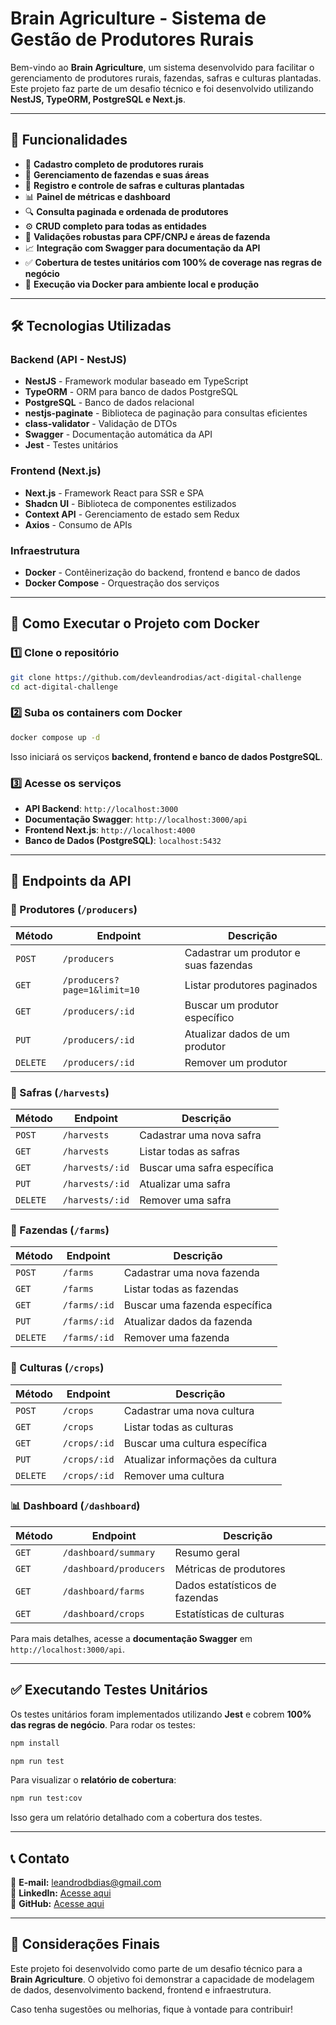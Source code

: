 # Brain Agriculture - Sistema de Gestão de Produtores Rurais

Bem-vindo ao **Brain Agriculture**, um sistema desenvolvido para facilitar o gerenciamento de produtores rurais, fazendas, safras e culturas plantadas. Este projeto faz parte de um desafio técnico e foi desenvolvido utilizando **NestJS, TypeORM, PostgreSQL e Next.js**.

---

## 📌 Funcionalidades

- 📄 **Cadastro completo de produtores rurais**
- 🏡 **Gerenciamento de fazendas e suas áreas**
- 🌾 **Registro e controle de safras e culturas plantadas**
- 📊 **Painel de métricas e dashboard**
- 🔍 **Consulta paginada e ordenada de produtores**
- ⚙️ **CRUD completo para todas as entidades**
- 🔐 **Validações robustas para CPF/CNPJ e áreas de fazenda**
- 📈 **Integração com Swagger para documentação da API**
- ✅ **Cobertura de testes unitários com 100% de coverage nas regras de negócio**
- 🚀 **Execução via Docker para ambiente local e produção**

---

## 🛠 Tecnologias Utilizadas

### **Backend (API - NestJS)**

- **NestJS** - Framework modular baseado em TypeScript
- **TypeORM** - ORM para banco de dados PostgreSQL
- **PostgreSQL** - Banco de dados relacional
- **nestjs-paginate** - Biblioteca de paginação para consultas eficientes
- **class-validator** - Validação de DTOs
- **Swagger** - Documentação automática da API
- **Jest** - Testes unitários

### **Frontend (Next.js)**

- **Next.js** - Framework React para SSR e SPA
- **Shadcn UI** - Biblioteca de componentes estilizados
- **Context API** - Gerenciamento de estado sem Redux
- **Axios** - Consumo de APIs

### **Infraestrutura**

- **Docker** - Contêinerização do backend, frontend e banco de dados
- **Docker Compose** - Orquestração dos serviços

---

## 🚀 Como Executar o Projeto com Docker

### 1️⃣ **Clone o repositório**

```sh
git clone https://github.com/devleandrodias/act-digital-challenge
cd act-digital-challenge
```

### 2️⃣ **Suba os containers com Docker**

```sh
docker compose up -d
```

Isso iniciará os serviços **backend, frontend e banco de dados PostgreSQL**.

### 3️⃣ **Acesse os serviços**

- **API Backend**: `http://localhost:3000`
- **Documentação Swagger**: `http://localhost:3000/api`
- **Frontend Next.js**: `http://localhost:4000`
- **Banco de Dados (PostgreSQL)**: `localhost:5432`

---

## 📄 Endpoints da API

### **📌 Produtores (`/producers`)**

| Método   | Endpoint                     | Descrição                             |
| -------- | ---------------------------- | ------------------------------------- |
| `POST`   | `/producers`                 | Cadastrar um produtor e suas fazendas |
| `GET`    | `/producers?page=1&limit=10` | Listar produtores paginados           |
| `GET`    | `/producers/:id`             | Buscar um produtor específico         |
| `PUT`    | `/producers/:id`             | Atualizar dados de um produtor        |
| `DELETE` | `/producers/:id`             | Remover um produtor                   |

### **🌾 Safras (`/harvests`)**

| Método   | Endpoint        | Descrição                   |
| -------- | --------------- | --------------------------- |
| `POST`   | `/harvests`     | Cadastrar uma nova safra    |
| `GET`    | `/harvests`     | Listar todas as safras      |
| `GET`    | `/harvests/:id` | Buscar uma safra específica |
| `PUT`    | `/harvests/:id` | Atualizar uma safra         |
| `DELETE` | `/harvests/:id` | Remover uma safra           |

### **🏡 Fazendas (`/farms`)**

| Método   | Endpoint     | Descrição                     |
| -------- | ------------ | ----------------------------- |
| `POST`   | `/farms`     | Cadastrar uma nova fazenda    |
| `GET`    | `/farms`     | Listar todas as fazendas      |
| `GET`    | `/farms/:id` | Buscar uma fazenda específica |
| `PUT`    | `/farms/:id` | Atualizar dados da fazenda    |
| `DELETE` | `/farms/:id` | Remover uma fazenda           |

### **🌱 Culturas (`/crops`)**

| Método   | Endpoint     | Descrição                        |
| -------- | ------------ | -------------------------------- |
| `POST`   | `/crops`     | Cadastrar uma nova cultura       |
| `GET`    | `/crops`     | Listar todas as culturas         |
| `GET`    | `/crops/:id` | Buscar uma cultura específica    |
| `PUT`    | `/crops/:id` | Atualizar informações da cultura |
| `DELETE` | `/crops/:id` | Remover uma cultura              |

### **📊 Dashboard (`/dashboard`)**

| Método | Endpoint               | Descrição                      |
| ------ | ---------------------- | ------------------------------ |
| `GET`  | `/dashboard/summary`   | Resumo geral                   |
| `GET`  | `/dashboard/producers` | Métricas de produtores         |
| `GET`  | `/dashboard/farms`     | Dados estatísticos de fazendas |
| `GET`  | `/dashboard/crops`     | Estatísticas de culturas       |

Para mais detalhes, acesse a **documentação Swagger** em `http://localhost:3000/api`.

---

## ✅ Executando Testes Unitários

Os testes unitários foram implementados utilizando **Jest** e cobrem **100% das regras de negócio**. Para rodar os testes:

```sh
npm install
```

```sh
npm run test
```

Para visualizar o **relatório de cobertura**:

```sh
npm run test:cov
```

Isso gera um relatório detalhado com a cobertura dos testes.

---

## 📞 Contato

📧 **E-mail:** leandrodbdias@gmail.com  
🔗 **LinkedIn:** [Acesse aqui](https://www.linkedin.com/in/leandrodbdias/)  
📂 **GitHub:** [Acesse aqui](https://github.com/devleandrodias)

---

## 📌 Considerações Finais

Este projeto foi desenvolvido como parte de um desafio técnico para a **Brain Agriculture**. O objetivo foi demonstrar a capacidade de modelagem de dados, desenvolvimento backend, frontend e infraestrutura.

Caso tenha sugestões ou melhorias, fique à vontade para contribuir!
